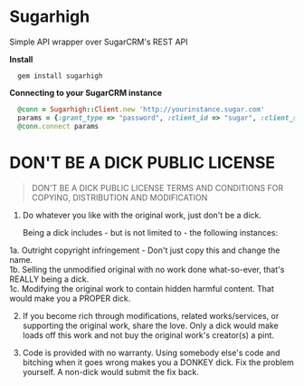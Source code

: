 # Sugarhigh

  Simple API wrapper over SugarCRM's REST API

  **Install**

   ```
     gem install sugarhigh
   ```

  **Connecting to your SugarCRM instance**
  
  ```ruby
    @conn = Sugarhigh::Client.new 'http://yourinstance.sugar.com'
    params = {:grant_type => "password", :client_id => "sugar", :client_secret=> "", :username=> "admin", :password => "SUPERPASSWORD", :platform => "base"}
    @conn.connect params
  ```
# DON'T BE A DICK PUBLIC LICENSE

> DON'T BE A DICK PUBLIC LICENSE
> TERMS AND CONDITIONS FOR COPYING, DISTRIBUTION AND MODIFICATION

 1. Do whatever you like with the original work, just don't be a dick.

     Being a dick includes - but is not limited to - the following instances:

   1a. Outright copyright infringement - Don't just copy this and change the name.  
   1b. Selling the unmodified original with no work done what-so-ever, that's REALLY being a dick.  
   1c. Modifying the original work to contain hidden harmful content. That would make you a PROPER dick.  

 2. If you become rich through modifications, related works/services, or supporting the original work,
 share the love. Only a dick would make loads off this work and not buy the original work's 
 creator(s) a pint.
 
 3. Code is provided with no warranty. Using somebody else's code and bitching when it goes wrong makes 
 you a DONKEY dick. Fix the problem yourself. A non-dick would submit the fix back.

